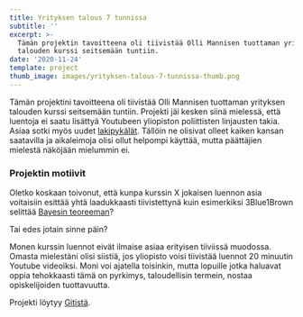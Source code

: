 ```yaml
---
title: Yrityksen talous 7 tunnissa
subtitle: ''
excerpt: >-
  Tämän projektin tavoitteena oli tiivistää Olli Mannisen tuottaman yrityksen
  talouden kurssi seitsemään tuntiin.
date: '2020-11-24'
template: project
thumb_image: images/yrityksen-talous-7-tunnissa-thumb.png
---
```

Tämän projektini tavoitteena oli tiivistää Olli Mannisen tuottaman yrityksen talouden kurssi seitsemään tuntiin. Projekti jäi kesken siinä mielessä, että luentoja ei saatu lisättyä Youtubeen yliopiston poliittisten linjausten takia. Asiaa sotki myös uudet [lakipykälät](https://www.finlex.fi/fi/laki/ajantasa/2019/20190306). Tällöin ne olisivat olleet kaiken kansan saatavilla ja aikaleimoja olisi ollut helpompi käyttää, mutta päättäjien mielestä näköjään mielummin ei.

### Projektin motiivit

Oletko koskaan toivonut, että kunpa kurssin X jokaisen luennon asia voitaisiin esittää yhtä laadukkaasti tiivistettynä kuin esimerkiksi 3Blue1Brown selittää [Bayesin teoreeman](https://youtu.be/HZGCoVF3YvM)?

Tai edes jotain sinne päin?

Monen kurssin luennot eivät ilmaise asiaa erityisen tiiviissä muodossa. Omasta mielestäni olisi siistiä, jos yliopisto voisi tiivistää luennot 20 minuutin Youtube videoiksi. Moni voi ajatella toisinkin, mutta lopuille jotka haluavat oppia tehokkaasti tämä on pyrkimys, taloudellisin termein, nostaa opiskelijoiden tuottavuutta.

Projekti löytyy [Gitistä](https://github.com/Temez1/Yrityksen-talous-7-tunnissa).